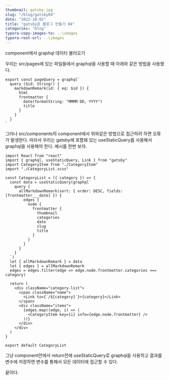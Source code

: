 ```yaml
---
thumbnail: gatsby.jpg
slug: "/blog/gatsby04"
date: "2022-10-02"
title: "gatsby로 블로그 만들기 04"
categories: "blog"
typora-copy-images-to: ..\images
typora-root-url: ..\images
---
```


component에서 graphql 데이터 불러오기

우리는 src/pages에 있는 파일들에서 graphql을 사용할 때 아래와 같은 방법을 사용했다.

```
export const pageQuery = graphql`
  query ($id: String!) {
    markdownRemark(id: { eq: $id }) {
      html
      frontmatter {
        date(formatString: "MMMM DD, YYYY")
        title
      }
    }
  }
`
```

그러나 src/components의 component에서 위와같은 방법으로 접근하려 하면 오류가 발생한다. 따라서 우리는 gatsby에 포함돼 있는 useStaticQuery를 사용해서 graphql을 사용해야 한다. 예시를 한번 보자.

```
import React from "react"
import { graphql, useStaticQuery, Link } from "gatsby"
import CategoryItem from "./CategoryItem"
import "./CategoryList.scss"

const CategoryList = ({ category }) => {
  const data = useStaticQuery(graphql`
    query {
      allMarkdownRemark(sort: { order: DESC, fields: [frontmatter___date] }) {
        edges {
          node {
            frontmatter {
              thumbnail
              categories
              date
              slug
              title
            }
          }
        }
      }
    }
  `)
  let { allMarkdownRemark } = data
  let { edges } = allMarkdownRemark
  edges = edges.filter(edge => edge.node.frontmatter.categories === category)

  return (
    <div className="category-list">
      <span className="name">
        <Link to={`/${category}`}>{category}</Link>
      </span>
      <div className="items">
        {edges.map((edge, i) => (
          <CategoryItem key={i} info={edge.node.frontmatter} />
        ))}
      </div>
    </div>
  )
}

export default CategoryList

```

그냥 component안에서 return전에 useStaticQuery로 graphql을 사용하고 결과를 변수에 저장하면 변수를 통해서 모든 데이터에 접근할 수 있다.

끝이다.
